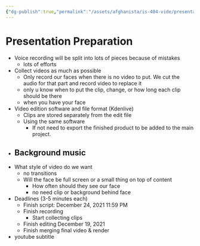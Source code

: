 ```yaml
---
{"dg-publish":true,"permalink":"/assets/afghanista/is-404-vide/presentati/"}
---
```


# Presentation Preparation

- Voice recording will be split into lots of pieces because of mistakes
    - lots of efforts
- Collect videos as much as possible
    - Only record our faces when there is no video to put. We cut the audio for that part and record video to replace it
    - only u know when to put the clip, change, or how long each clip should be there
    - when you have your face
- Video edition software and file format (Kdenlive)
    - Clips are stored separately from the edit file
    - Using the same software
        - If not need to export the finished product to be added to the main project.
- Background music
    - 
- What style of video do we want
    - no transitions
    - Will the face be full screen or a small thing on top of content
        - How often should they see our face
        - no need clip or background behind face
- Deadlines (3-5 minutes each)
    - Finish script: December 24, 2021 11:59 PM
    - Finish recording
        - Start collecting clips
    - Finish editing December 19, 2021
    - Finish merging final video & render
- youtube subtitle